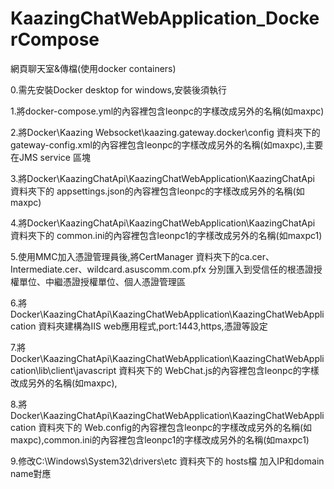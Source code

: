 # KaazingChatWebApplication_DockerCompose
網頁聊天室&amp;傳檔(使用docker containers)

0.需先安裝Docker desktop for windows,安裝後須執行

1.將docker-compose.yml的內容裡包含leonpc的字樣改成另外的名稱(如maxpc)

2.將Docker\Kaazing Websocket\kaazing.gateway.docker\config 資料夾下的 gateway-config.xml的內容裡包含leonpc的字樣改成另外的名稱(如maxpc),主要在JMS service 區塊

3.將Docker\KaazingChatApi\KaazingChatWebApplication\KaazingChatApi 資料夾下的 appsettings.json的內容裡包含leonpc的字樣改成另外的名稱(如maxpc)

4.將Docker\KaazingChatApi\KaazingChatWebApplication\KaazingChatApi 資料夾下的 common.ini的內容裡包含leonpc1的字樣改成另外的名稱(如maxpc1)

5.使用MMC加入憑證管理員後,將CertManager 資料夾下的ca.cer、Intermediate.cer、wildcard.asuscomm.com.pfx 分別匯入到受信任的根憑證授權單位、中繼憑證授權單位、個人憑證管理區

6.將Docker\KaazingChatApi\KaazingChatWebApplication\KaazingChatWebApplication 資料夾建構為IIS web應用程式,port:1443,https,憑證等設定

7.將Docker\KaazingChatApi\KaazingChatWebApplication\KaazingChatWebApplication\lib\client\javascript 資料夾下的 WebChat.js的內容裡包含leonpc的字樣改成另外的名稱(如maxpc),

8.將Docker\KaazingChatApi\KaazingChatWebApplication\KaazingChatWebApplication 資料夾下的 Web.config的內容裡包含leonpc的字樣改成另外的名稱(如maxpc),common.ini的內容裡包含leonpc1的字樣改成另外的名稱(如maxpc1)

9.修改C:\Windows\System32\drivers\etc 資料夾下的 hosts檔 加入IP和domain name對應
